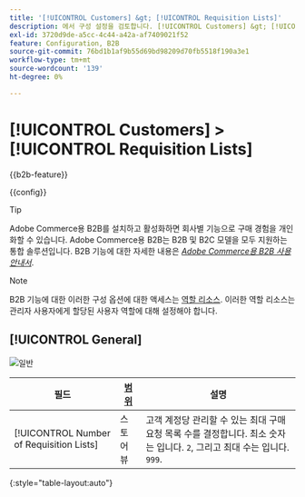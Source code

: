 ```yaml
---
title: '[!UICONTROL Customers] &gt; [!UICONTROL Requisition Lists]'
description: 에서 구성 설정을 검토합니다. [!UICONTROL Customers] &gt; [!UICONTROL Requisition Lists] 상거래 관리자의 페이지입니다.
exl-id: 3720d9de-a5cc-4c44-a42a-af7409021f52
feature: Configuration, B2B
source-git-commit: 76bd1b1af9b55d69bd98209d70fb5518f190a3e1
workflow-type: tm+mt
source-wordcount: '139'
ht-degree: 0%

---
```


# [!UICONTROL Customers] > [!UICONTROL Requisition Lists]

{{b2b-feature}}

{{config}}

>[!TIP]
>
>Adobe Commerce용 B2B를 설치하고 활성화하면 회사별 기능으로 구매 경험을 개인화할 수 있습니다. Adobe Commerce용 B2B는 B2B 및 B2C 모델을 모두 지원하는 통합 솔루션입니다. B2B 기능에 대한 자세한 내용은 [_Adobe Commerce용 B2B 사용 안내서_](https://experienceleague.adobe.com/docs/commerce-admin/b2b/introduction.html).

>[!NOTE]
>
>B2B 기능에 대한 이러한 구성 옵션에 대한 액세스는 [역할 리소스](../../systems/permissions-user-roles.md#role-resources). 이러한 역할 리소스는 관리자 사용자에게 할당된 사용자 역할에 대해 설정해야 합니다.

## [!UICONTROL General]

![일반](./assets/requisition-lists-general.png)<!-- zoom -->

<!-- General](https://docs.magento.com/user-guide/stores/b2b-configure-requisition-lists.html) -->

| 필드 | [범위](../../getting-started/websites-stores-views.md#scope-settings) | 설명 |
|--- |--- |--- |
| [!UICONTROL Number of Requisition Lists] | 스토어 뷰 | 고객 계정당 관리할 수 있는 최대 구매요청 목록 수를 결정합니다. 최소 숫자는 입니다. `2`, 그리고 최대 수는 입니다. `999`. |

{:style=&quot;table-layout:auto&quot;}
